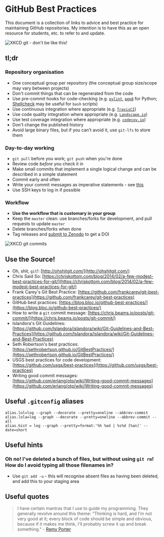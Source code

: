 # GitHub Best Practices

This document is a collection of links to advice and best practice for maintaining GitHub repositories. My intention is to have this as an open resource for students, etc. to refer to and update. 

![XKCD git - don't be like this!](https://imgs.xkcd.com/comics/git.png)

## tl;dr

### Repository organisation

* One conceptual group per repository (the conceptual group size/scope may vary between projects)
* Don't commit things that can be regenerated from the code
* Use pre-commit hooks for code-checking (e.g. [`pylint`](https://www.pylint.org/), [`pep8`](https://pypi.python.org/pypi/pep8) for Python; [Shellcheck](https://github.com/koalaman/shellcheck) may be useful for `bash` scripts)
* Use continuous integration where appropriate (e.g. [`TravisCI`](https://travis-ci.org/))
* Use code quality integration where appropriate (e.g. [`Landscape.io`](https://landscape.io/))
* Use test coverage integration where appropriate (e.g. [`codecov.io`](https://codecov.io/gh))
* Don't change the published history
* Avoid large binary files, but if you can't avoid it, use `git-lfs` to store them

### Day-to-day working

* `git pull` before you work; `git push` when you're done
* Review code *before* you check it in
* Make small commits that implement a single logical change and can be described in a simple statement
* Commit early and often
* Write your commit messages as imperative statements - see [this](https://chris.beams.io/posts/git-commit/)
* Use SSH keys to log in if possible

### Workflow
* **Use the workflow that is customary in your group**
* Keep the `master` clean: use branches/forks for development, and pull requests to update `master` 
* Delete branches/forks when done
* Tag releases and [submit to Zenodo](https://guides.github.com/activities/citable-code/) to get a DOI

![XKCD git commits](https://imgs.xkcd.com/comics/git_commit.png)

## Use the Source!

* Oh, shit, `git`!: [http://ohshitgit.com/](http://ohshitgit.com/)
* Chris Said So: [https://chriskottom.com/blog/2014/02/a-few-modest-best-practices-for-git/](https://chriskottom.com/blog/2014/02/a-few-modest-best-practices-for-git/)
* Frank Carey's Git Best Practice: [https://github.com/frankcarey/git-best-practices](https://github.com/frankcarey/git-best-practices)
* GitHub best practices: [https://blog.bloc.io/github-best-practices/](https://blog.bloc.io/github-best-practices/)
* How to write a `git` commit message: [https://chris.beams.io/posts/git-commit/](https://chris.beams.io/posts/git-commit/)
* Islandora's Git Guidelines: [https://github.com/Islandora/islandora/wiki/Git-Guidelines-and-Best-Practices](https://github.com/Islandora/islandora/wiki/Git-Guidelines-and-Best-Practices)
* Seth Robertson's best practices: [https://sethrobertson.github.io/GitBestPractices/](https://sethrobertson.github.io/GitBestPractices/)
* USGS best practices for code development: [https://github.com/usgs/best-practices](https://github.com/usgs/best-practices)
* Writing good commit messages: [https://github.com/erlang/otp/wiki/Writing-good-commit-messages](https://github.com/erlang/otp/wiki/Writing-good-commit-messages)


## Useful `.gitconfig` aliases

```
alias.lol=log --graph --decorate --pretty=oneline --abbrev-commit
alias.lola=log --graph --decorate --pretty=oneline --abbrev-commit --all
alias.hist = log --graph --pretty=format:'%h %ad | %s%d [%an]' --date=short
```

## Useful hints

### Oh no! I've deleted a bunch of files, but without using `git rm`! How do I avoid typing all those filenames in?

* Use `git add -u` - this will recognise absent files as having been deleted, and add this to your staging area

## Useful quotes

> I have certain mantras that I use to guide my programming. They generally revolve around this theme: "Thinking is hard, and I'm not very good at it; every block of code should be simple and obvious, because if it makes me think, I'll probably screw it up and break something." - [Remy Porter](http://thedailywtf.com/articles/the-refactoring)
